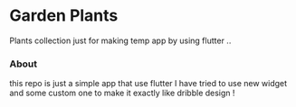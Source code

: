 # Garden Plants

Plants collection just for making temp app by using flutter ..

### About

this repo is just a simple app that use flutter 
I have tried to use new widget and some custom one to make it exactly like dribble design !




